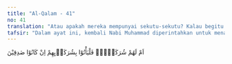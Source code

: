 ```yaml
---
title: "Al-Qalam - 41"
no: 41
translation: "Atau apakah mereka mempunyai sekutu-sekutu? Kalau begitu hendaklah mereka mendatangkan sekutu-sekutunya jika mereka orang-orang yang benar."
tafsir: "Dalam ayat ini, kembali Nabi Muhammad diperintahkan untuk menanyakan kepada orang-orang kafir itu apakah mereka mempunyai sekutu-sekutu yang dapat menjamin kebenaran perkataan yang mereka ucapkan. Jika ada, cobalah kemukakan atau mendatangkannya untuk membuktikan jaminan mereka.\n\nYang dimaksud dengan \"sekutu-sekutu\" mereka dalam ayat ini ialah semua yang mereka sembah selain Allah, seperti patung Lata, 'Uzza, Manah, dan sebagainya. Juga termasuk di dalamnya orang-orang yang mereka hormati, dan pemuka-pemuka agama mereka.\n\nDengan pertanyaan terakhir ini, orang-orang kafir Mekah bertambah diam dan bungkam karena ternyata tuhan-tuhan yang mereka sembah selain Allah, para ahli sastra mereka yang terkenal, seperti al-Walid bin al-Mugirah, dan lain-lain tidak sanggup mengemukakan atau mendatangkannya."
---
```


اَمْ لَهُمْ شُرَكَاۤءُۚ فَلْيَأْتُوْا بِشُرَكَاۤىِٕهِمْ اِنْ كَانُوْا صٰدِقِيْنَ 
